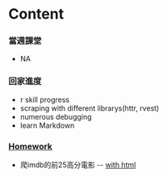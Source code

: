 # Content
### 當週課堂
- NA
### 回家進度
- r skill progress
- scraping with different librarys(httr, rvest)
- numerous debugging
- learn Markdown
### [Homework](https://github.com/richlay/Rlanguage/blob/master/week_2/hw)
- 爬imdb的前25高分電影
-- [with html](https://richlay.github.io/Rlanguage/week_2/hw/crawler.html)


